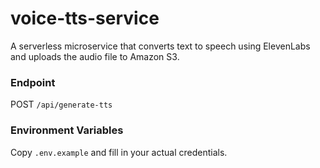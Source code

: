 # voice-tts-service

A serverless microservice that converts text to speech using ElevenLabs and uploads the audio file to Amazon S3.

### Endpoint

POST `/api/generate-tts`

### Environment Variables

Copy `.env.example` and fill in your actual credentials.
